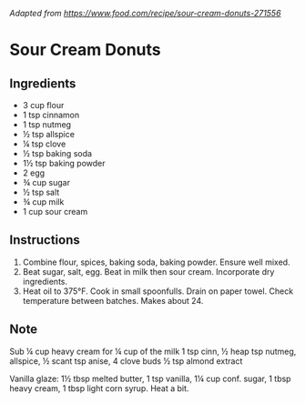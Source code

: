 *Adapted from https://www.food.com/recipe/sour-cream-donuts-271556*

# Sour Cream Donuts

## Ingredients
 - 3 cup flour
 - 1 tsp cinnamon
 - 1 tsp nutmeg
 - ½ tsp allspice
 - ¼ tsp clove
 - ½ tsp baking soda
 - 1½ tsp baking powder
 - 2 egg
 - ¾ cup sugar
 - ½ tsp salt
 - ¾ cup milk
 - 1 cup sour cream
 
## Instructions

 1. Combine flour, spices, baking soda, baking powder. Ensure well mixed.
 2. Beat sugar, salt, egg. Beat in milk then sour cream. Incorporate dry ingredients.
 3. Heat oil to 375°F. Cook in small spoonfulls. Drain on paper towel. Check temperature between batches. Makes about 24.

## Note

Sub ¼ cup heavy cream for ¼ cup of the milk
1 tsp cinn, ½ heap tsp nutmeg, allspice, ½ scant tsp anise, 4 clove buds
½ tsp almond extract

Vanilla glaze: 1½ tbsp melted butter, 1 tsp vanilla, 1¼ cup conf. sugar, 1 tbsp heavy cream, 1 tbsp light corn syrup. Heat a bit.
